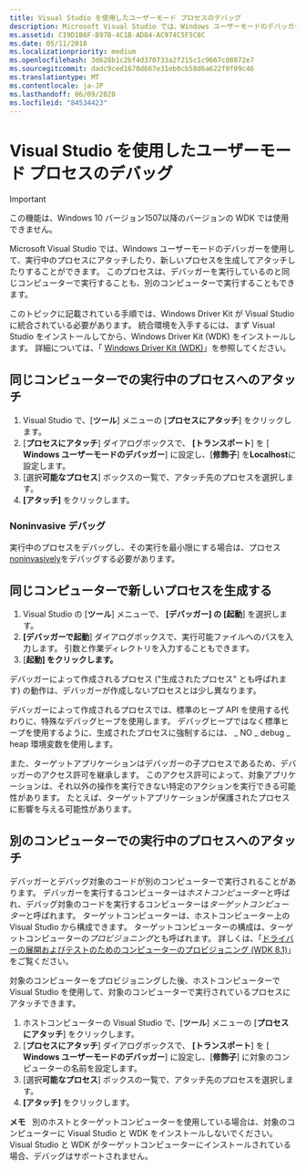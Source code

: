 ```yaml
---
title: Visual Studio を使用したユーザーモード プロセスのデバッグ
description: Microsoft Visual Studio では、Windows ユーザーモードのデバッガーを使用して、実行中のプロセスにアタッチしたり、新しいプロセスを生成してアタッチしたりすることができます。
ms.assetid: C19D1B6F-B97B-4C1B-AD84-AC974C5F5C8C
ms.date: 05/11/2018
ms.localizationpriority: medium
ms.openlocfilehash: 3d628b1c2bf4d370733a2f215c1c9667c08872e7
ms.sourcegitcommit: dadc9ced1670d667e31eb0cb58d6a622f0f09c46
ms.translationtype: MT
ms.contentlocale: ja-JP
ms.lasthandoff: 06/09/2020
ms.locfileid: "84534423"
---
```

# <a name="span-iddebuggerdebugging_a_user-mode_process_using_visual_studiospandebugging-a-user-mode-process-using-visual-studio"></a><span id="debugger.debugging_a_user-mode_process_using_visual_studio"></span>Visual Studio を使用したユーザーモード プロセスのデバッグ

> [!IMPORTANT]
> この機能は、Windows 10 バージョン1507以降のバージョンの WDK では使用できません。
>

Microsoft Visual Studio では、Windows ユーザーモードのデバッガーを使用して、実行中のプロセスにアタッチしたり、新しいプロセスを生成してアタッチしたりすることができます。 このプロセスは、デバッガーを実行しているのと同じコンピューターで実行することも、別のコンピューターで実行することもできます。

このトピックに記載されている手順では、Windows Driver Kit が Visual Studio に統合されている必要があります。 統合環境を入手するには、まず Visual Studio をインストールしてから、Windows Driver Kit (WDK) をインストールします。 詳細については、「 [Windows Driver Kit (WDK)](https://docs.microsoft.com/windows-hardware/drivers/)」を参照してください。

## <a name="span-idattaching_to_a_running_process_on_the_same_computerspanspan-idattaching_to_a_running_process_on_the_same_computerspanspan-idattaching_to_a_running_process_on_the_same_computerspanattaching-to-a-running-process-on-the-same-computer"></a><span id="Attaching_to_a_running_process_on_the_same_computer"></span><span id="attaching_to_a_running_process_on_the_same_computer"></span><span id="ATTACHING_TO_A_RUNNING_PROCESS_ON_THE_SAME_COMPUTER"></span>同じコンピューターでの実行中のプロセスへのアタッチ


1.  Visual Studio で、[**ツール**] メニューの [**プロセスにアタッチ**] をクリックします。
2.  [**プロセスにアタッチ**] ダイアログボックスで、 **[トランスポート**] を [ **Windows ユーザーモードのデバッガー**] に設定し、[**修飾子**] を**Localhost**に設定します。
3.  [選択**可能なプロセス**] ボックスの一覧で、アタッチ先のプロセスを選択します。
4.  **[アタッチ]** をクリックします。

### <a name="span-idnoninvasive_debuggingspanspan-idnoninvasive_debuggingspanspan-idnoninvasive_debuggingspannoninvasive-debugging"></a><span id="Noninvasive_debugging"></span><span id="noninvasive_debugging"></span><span id="NONINVASIVE_DEBUGGING"></span>Noninvasive デバッグ

実行中のプロセスをデバッグし、その実行を最小限にする場合は、プロセス[noninvasively](noninvasive-debugging--user-mode-.md)をデバッグする必要があります。

## <a name="span-idspawning_a_new_process_on_the_same_computerspanspan-idspawning_a_new_process_on_the_same_computerspanspan-idspawning_a_new_process_on_the_same_computerspanspawning-a-new-process-on-the-same-computer"></a><span id="Spawning_a_new_process_on_the_same_computer"></span><span id="spawning_a_new_process_on_the_same_computer"></span><span id="SPAWNING_A_NEW_PROCESS_ON_THE_SAME_COMPUTER"></span>同じコンピューターで新しいプロセスを生成する


1.  Visual Studio の [**ツール**] メニューで、 **[デバッガー] の [起動**] を選択します。
2.  **[デバッガーで起動**] ダイアログボックスで、実行可能ファイルへのパスを入力します。 引数と作業ディレクトリを入力することもできます。
3.  [**起動] をクリックします。**

デバッガーによって作成されるプロセス ("生成されたプロセス" とも呼ばれます) の動作は、デバッガーが作成しないプロセスとは少し異なります。

デバッガーによって作成されるプロセスでは、標準のヒープ API を使用する代わりに、特殊なデバッグヒープを使用します。 デバッグヒープではなく標準ヒープを使用するように、生成されたプロセスに強制するには、 \_ NO \_ debug \_ heap 環境変数を使用します。

また、ターゲットアプリケーションはデバッガーの子プロセスであるため、デバッガーのアクセス許可を継承します。 このアクセス許可によって、対象アプリケーションは、それ以外の操作を実行できない特定のアクションを実行できる可能性があります。 たとえば、ターゲットアプリケーションが保護されたプロセスに影響を与える可能性があります。

## <a name="span-idattaching_to_a_running_process_on_a_separate_computerspanspan-idattaching_to_a_running_process_on_a_separate_computerspanspan-idattaching_to_a_running_process_on_a_separate_computerspanattaching-to-a-running-process-on-a-separate-computer"></a><span id="Attaching_to_a_running_process_on_a_separate_computer"></span><span id="attaching_to_a_running_process_on_a_separate_computer"></span><span id="ATTACHING_TO_A_RUNNING_PROCESS_ON_A_SEPARATE_COMPUTER"></span>別のコンピューターでの実行中のプロセスへのアタッチ


デバッガーとデバッグ対象のコードが別のコンピューターで実行されることがあります。 デバッガーを実行するコンピューターは*ホストコンピューター*と呼ばれ、デバッグ対象のコードを実行するコンピューターは*ターゲットコンピューター*と呼ばれます。 ターゲットコンピューターは、ホストコンピューター上の Visual Studio から構成できます。 ターゲットコンピューターの構成は、ターゲットコンピューターの*プロビジョニング*とも呼ばれます。 詳しくは、「[ドライバーの展開およびテストのためのコンピューターのプロビジョニング (WDK 8.1)](https://docs.microsoft.com/windows-hardware/drivers/gettingstarted/provision-a-target-computer-wdk-8-1)」をご覧ください。

対象のコンピューターをプロビジョニングした後、ホストコンピューターで Visual Studio を使用して、対象のコンピューターで実行されているプロセスにアタッチできます。

1.  ホストコンピューターの Visual Studio で、[**ツール**] メニューの [**プロセスにアタッチ**] をクリックします。
2.  [**プロセスにアタッチ**] ダイアログボックスで、 **[トランスポート**] を [ **Windows ユーザーモードのデバッガー**] に設定し、[**修飾子**] に対象のコンピューターの名前を設定します。
3.  [選択**可能なプロセス**] ボックスの一覧で、アタッチ先のプロセスを選択します。
4.  **[アタッチ]** をクリックします。

**メモ**   別のホストとターゲットコンピューターを使用している場合は、対象のコンピューターに Visual Studio と WDK をインストールしないでください。 Visual Studio と WDK がターゲットコンピューターにインストールされている場合、デバッグはサポートされません。

 

 

 





